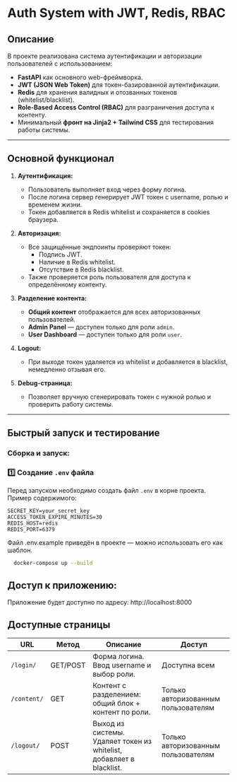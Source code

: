 # Auth System with JWT, Redis, RBAC

## Описание

В проекте реализована система аутентификации и авторизации пользователей с использованием:

- **FastAPI** как основного web-фреймворка.
- **JWT (JSON Web Token)** для токен-базированной аутентификации.
- **Redis** для хранения валидных и отозванных токенов (whitelist/blacklist).
- **Role-Based Access Control (RBAC)** для разграничения доступа к контенту.
- Минимальный **фронт на Jinja2 + Tailwind CSS** для тестирования работы системы.

---

## Основной функционал

1. **Аутентификация:**
   - Пользователь выполняет вход через форму логина.
   - После логина сервер генерирует JWT токен с username, ролью и временем жизни.
   - Токен добавляется в Redis whitelist и сохраняется в cookies браузера.

2. **Авторизация:**
   - Все защищённые эндпоинты проверяют токен:
     - Подпись JWT.
     - Наличие в Redis whitelist.
     - Отсутствие в Redis blacklist.
   - Также проверяется роль пользователя для доступа к определённому контенту.

3. **Разделение контента:**
   - **Общий контент** отображается для всех авторизованных пользователей.
   - **Admin Panel** — доступен только для роли `admin`.
   - **User Dashboard** — доступен только для роли `user`.

4. **Logout:**
   - При выходе токен удаляется из whitelist и добавляется в blacklist, немедленно отзывая его.

5. **Debug-страница:**
   - Позволяет вручную сгенерировать токен с нужной ролью и проверить работу системы.

---



##  Быстрый запуск и тестирование

### Сборка и запуск:
### 1️⃣ Создание `.env` файла

Перед запуском необходимо создать файл `.env` в корне проекта. Пример содержимого:

```env
SECRET_KEY=your_secret_key
ACCESS_TOKEN_EXPIRE_MINUTES=30
REDIS_HOST=redis
REDIS_PORT=6379
```
Файл .env.example приведён в проекте — можно использовать его как шаблон.

```bash
  docker-compose up --build
```
## Доступ к приложению:
Приложение будет доступно по адресу: http://localhost:8000


## Доступные страницы

| URL            | Метод | Описание                                                   | Доступ                      |
|----------------|-------|------------------------------------------------------------|-----------------------------|
| `/login/`      | GET/POST | Форма логина. Ввод username и выбор роли.                  | Доступна всем               |
| `/content/`    | GET   | Контент с разделением: общий блок + контент по роли.        | Только авторизованным пользователям |
| `/logout/`     | POST  | Выход из системы. Удаляет токен из whitelist, добавляет в blacklist. | Только авторизованным пользователям |


